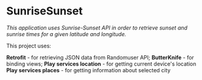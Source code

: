 # SunriseSunset

<i>This application uses Sunrise-Sunset API in order to retrieve sunset and sunrise times for a given latitude and longitude.</i>

This project uses:

<b>Retrofit</b> - for retrieving JSON data from Randomuser API;
<b>ButterKnife</b> - for binding views;
<b>Play services location</b> - for getting current device's location
<b>Play services places</b> - for getting information about selected city
